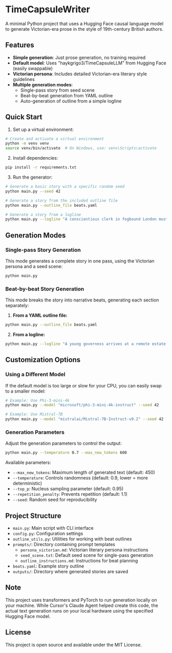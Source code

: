 # TimeCapsuleWriter

A minimal Python project that uses a Hugging Face causal language model to generate Victorian-era prose in the style of 19th-century British authors.

## Features

- **Simple generation**: Just prose generation, no training required
- **Default model**: Uses "haykgrigo3/TimeCapsuleLLM" from Hugging Face (easily swappable)
- **Victorian persona**: Includes detailed Victorian-era literary style guidelines
- **Multiple generation modes**:
  - Single-pass story from seed scene
  - Beat-by-beat generation from YAML outline
  - Auto-generation of outline from a simple logline

## Quick Start

1. Set up a virtual environment:

```bash
# Create and activate a virtual environment
python -m venv venv
source venv/bin/activate  # On Windows, use: venv\Scripts\activate
```

2. Install dependencies:

```bash
pip install -r requirements.txt
```

3. Run the generator:

```bash
# Generate a basic story with a specific random seed
python main.py --seed 42

# Generate a story from the included outline file
python main.py --outline_file beats.yaml

# Generate a story from a logline
python main.py --logline "A conscientious clerk in fogbound London must deliver a perilous parcel."
```

## Generation Modes

### Single-pass Story Generation

This mode generates a complete story in one pass, using the Victorian persona and a seed scene:

```bash
python main.py
```

### Beat-by-beat Story Generation

This mode breaks the story into narrative beats, generating each section separately:

1. **From a YAML outline file:**

```bash
python main.py --outline_file beats.yaml
```

2. **From a logline:**

```bash
python main.py --logline "A young governess arrives at a remote estate and discovers her ward is hiding a supernatural secret."
```

## Customization Options

### Using a Different Model

If the default model is too large or slow for your CPU, you can easily swap to a smaller model:

```bash
# Example: Use Phi-3-mini-4k
python main.py --model "microsoft/phi-3-mini-4k-instruct" --seed 42

# Example: Use Mistral-7B
python main.py --model "mistralai/Mistral-7B-Instruct-v0.2" --seed 42
```

### Generation Parameters

Adjust the generation parameters to control the output:

```bash
python main.py --temperature 0.7 --max_new_tokens 600
```

Available parameters:
- `--max_new_tokens`: Maximum length of generated text (default: 450)
- `--temperature`: Controls randomness (default: 0.9, lower = more deterministic)
- `--top_p`: Nucleus sampling parameter (default: 0.95)
- `--repetition_penalty`: Prevents repetition (default: 1.1)
- `--seed`: Random seed for reproducibility

## Project Structure

- `main.py`: Main script with CLI interface
- `config.py`: Configuration settings
- `outline_utils.py`: Utilities for working with beat outlines
- `prompts/`: Directory containing prompt templates
  - `persona_victorian.md`: Victorian literary persona instructions
  - `seed_scene.txt`: Default seed scene for single-pass generation
  - `outline_instructions.md`: Instructions for beat planning
- `beats.yaml`: Example story outline
- `outputs/`: Directory where generated stories are saved

## Note

This project uses transformers and PyTorch to run generation locally on your machine. While Cursor's Claude Agent helped create this code, the actual text generation runs on your local hardware using the specified Hugging Face model.

## License

This project is open source and available under the MIT License.
